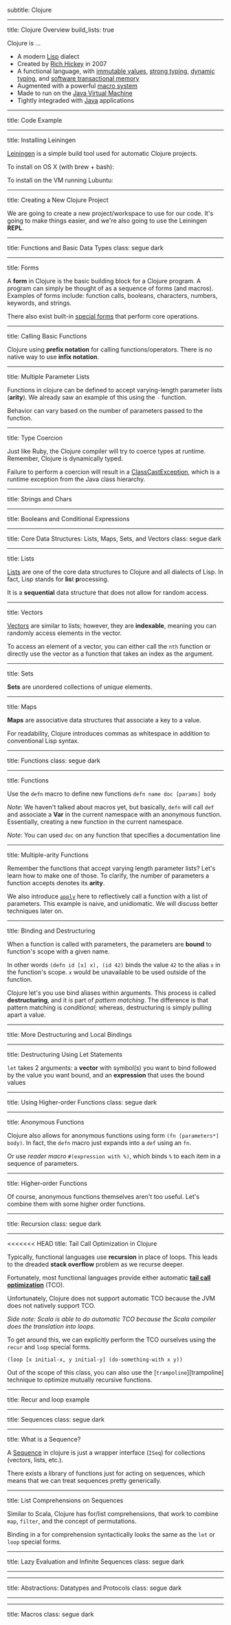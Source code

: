 subtitle: Clojure

---

title: Clojure Overview
build_lists: true

Clojure is ...

* A modern [Lisp][] dialect
* Created by [Rich Hickey][] in 2007
* A functional language, with [immutable values][], [strong typing][], [dynamic typing][], and [software transactional memory][]
* Augmented with a powerful [macro system][]
* Made to run on the [Java Virtual Machine][]
* Tightly integraded with [Java][] applications

[Java Virtual Machine]: http://en.wikipedia.org/wiki/Jvm
[Java]: http://en.wikipedia.org/wiki/Java_(programming_language)
[Lisp]: http://en.wikipedia.org/wiki/Lisp_(programming_language)
[Rich Hickey]: https://github.com/richhickey
[dynamic typing]: http://en.wikipedia.org/wiki/Dynamic_typing
[immutable values]: http://en.wikipedia.org/wiki/Immutable_object
[macro system]: http://clojure.org/macros
[software transactional memory]: http://en.wikipedia.org/wiki/Software_transactional_memory
[strong typing]: http://en.wikipedia.org/wiki/Strong_typing

---

title: Code Example

<script src="https://gist.github.com/sudowork/5283585.js"></script>

---

title: Installing Leiningen

[Leiningen][] is a simple build tool used for automatic Clojure projects.

To install on OS X (with brew + bash):

<script src="https://gist.github.com/sudowork/5283665.js"></script>

To install on the VM running Lubuntu:

<script src="https://gist.github.com/sudowork/5283669.js"></script>

[Leiningen]: https://github.com/technomancy/leiningen

---

title: Creating a New Clojure Project

We are going to create a new project/workspace to use for our code. It's going to make things easier, and we're also going to use the Leiningen **REPL**.

<script src="https://gist.github.com/sudowork/5283709.js"></script>

---

title: Functions and Basic Data Types
class: segue dark

---

title: Forms

A **form** in Clojure is the basic building block for a Clojure program. A program can simply be thought of as a sequence of forms (and macros). Examples of forms include: function calls, booleans, characters, numbers, keywords, and strings.

There also exist built-in [special forms][] that perform core operations.

[special forms]: http://clojure.org/special_forms

---

title: Calling Basic Functions

Clojure using **prefix notation** for calling functions/operators. There is no native way to use **infix notation**.

<script src="https://gist.github.com/sudowork/5283741.js"></script>

---

title: Multiple Parameter Lists

Functions in clojure can be defined to accept varying-length parameter lists (**arity**). We already saw an example of this using the `-` function.

Behavior can vary based on the number of parameters passed to the function.

<script src="https://gist.github.com/sudowork/5283761.js"></script>

---

title: Type Coercion

Just like Ruby, the Clojure compiler will try to coerce types at runtime. Remember, Clojure is dynamically typed.

Failure to perform a coercion will result in a [ClassCastException][], which is a runtime exception from the Java class hierarchy.

<script src="https://gist.github.com/sudowork/5283924.js"></script>

[ClassCastException]: http://docs.oracle.com/javase/1.5.0/docs/api/java/lang/ClassCastException.html

---

title: Strings and Chars

<script src="https://gist.github.com/sudowork/5283972.js"></script>

---

title: Booleans and Conditional Expressions

<script src="https://gist.github.com/sudowork/5283985.js"></script>

---

title: Core Data Structures: Lists, Maps, Sets, and Vectors
class: segue dark

---

title: Lists

[Lists][] are one of the core data structures to Clojure and all dialects of Lisp. In fact, Lisp stands for **lis**t **p**rocessing.

It is a **sequential** data structure that does not allow for random access.

<script src="https://gist.github.com/sudowork/5284130.js"></script>

[Lists]: http://clojure.org/data_structures#Data%20Structures-Lists%20(IPersistentList)

---

title: Vectors

[Vectors][] are similar to lists; however, they are **indexable**, meaning you can randomly access elements in the vector.

To access an element of a vector, you can either call the `nth` function or directly use the vector as a function that takes an index as the argument.

<script src="https://gist.github.com/sudowork/5284224.js"></script>

[Vectors]: http://clojure.org/data_structures#Data%20Structures-Vectors%20(IPersistentVector)

---

title: Sets

**Sets** are unordered collections of unique elements.

<script src="https://gist.github.com/sudowork/5284381.js"></script>

---

title: Maps

**Maps** are associative data structures that associate a key to a value.

For readability, Clojure introduces commas as whitespace in addition to conventional Lisp syntax.

<script src="https://gist.github.com/sudowork/5293377.js"></script>

---

title: Functions
class: segue dark

---

title: Functions

Use the `defn` macro to define new functions `defn name doc [params] body`

<script src="https://gist.github.com/sudowork/5293462.js"></script>

*Note*: We haven't talked about macros yet, but basically, `defn` will call `def` and associate a **Var** in the current namespace with an anonymous function. Essentially, creating a new function in the current namespace.

*Note*: You can used `doc` on any function that specifies a documentation line

---

title: Multiple-arity Functions

Remember the functions that accept varying length parameter lists? Let's learn how to make one of those. To clarify, the number of parameters a function accepts denotes its **arity**.

We also introduce [`apply`][apply] here to reflectively call a function with a list of parameters. This example is naive, and unidiomatic. We will discuss better techniques later on.

<script src="https://gist.github.com/sudowork/5293626.js"></script>

[apply]: http://richhickey.github.com/clojure/clojure.core-api.html#clojure.core/apply

---

title: Binding and Destructuring

When a function is called with parameters, the parameters are **bound** to function's scope with a given name.

In other words `(defn id [x] x), (id 42)` binds the value `42` to the alias `x` in the function's scope. `x` would be unavailable to be used outside of the function.

Clojure let's you use bind aliases within arguments. This process is called **destructuring**, and it is part of *pattern matching*. The difference is that pattern matching is *conditional*; whereas, destructuring is simply pulling apart a value.

<script src="https://gist.github.com/sudowork/5294320.js"></script>

---

title: More Destructuring and Local Bindings

<script src="https://gist.github.com/5398407.js"></script>

---

title: Destructuring Using Let Statements

`let` takes 2 arguments: a **vector** with symbol(s) you want to bind followed by the value you want bound, and an **expression** that uses the bound values

<script src="https://gist.github.com/5398437.js"></script>

---

title: Using Higher-order Functions
class: segue dark

---

title: Anonymous Functions

Clojure also allows for anonymous functions using form `(fn [parameters*] body)`. In fact, the `defn` macro just expands into a `def` using an `fn`.

<script src="https://gist.github.com/5398538.js"></script>

Or use *reader macro* `#(expression with %)`, which binds `%` to each item in a sequence of parameters.

<script src="https://gist.github.com/5398552.js"></script>

---

title: Higher-order Functions

Of course, anonymous functions themselves aren't too useful. Let's combine them with some higher order functions.

<script src="https://gist.github.com/sudowork/5393840.js"></script>

---

title: Recursion
class: segue dark

---

<<<<<<< HEAD
title: Tail Call Optimization in Clojure

Typically, functional languages use **recursion** in place of loops. This leads to the dreaded **stack overflow** problem as we recurse deeper.

Fortunately, most functional languages provide either automatic [**tail call optimization**][tco] (TCO).

Unfortunately, Clojure does not support automatic TCO because the JVM does not natively support TCO.

*Side note: Scala is able to do automatic TCO because the Scala compiler does the translation into loops*.

To get around this, we can explicitly perform the TCO ourselves using the `recur` and `loop` special forms.

`(loop [x initial-x, y initial-y] (do-something-with x y))`

Out of the scope of this class, you can also use the [`trampoline`][trampoline] technique to optimize mutually recursive functions.

[tco]: http://en.wikipedia.org/wiki/Tail_call
[tramposine]: http://pramode.net/clojure/2010/05/08/clojure-trampoline/

---

title: Recur and loop example

<script src="https://gist.github.com/sudowork/5394099.js"></script>

---

title: Sequences
class: segue dark

---

title: What is a Sequence?

A [Sequence][] in clojure is just a wrapper interface (`ISeq`) for collections (vectors, lists, etc.).

There exists a library of functions just for acting on sequences, which means that we can treat sequences pretty generically.

[Sequence]: http://clojure.org/sequences

---

title: List Comprehensions on Sequences

Similar to Scala, Clojure has for/list comprehensions, that work to combine `map`, `filter`, and the concept of permutations.

Binding in a for comprehension syntactically looks the same as the `let` or `loop` special forms.

<script src="https://gist.github.com/sudowork/5394282.js"></script>

---

title: Lazy Evaluation and Infinite Sequences
class: segue dark

---

<!-- TODO -->

---

title: Abstractions: Datatypes and Protocols
class: segue dark

---

<!-- TODO -->

---

title: Macros
class: segue dark
